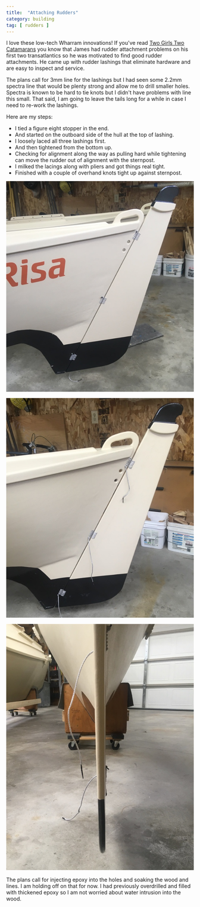 ```yaml
---
title:  "Attaching Rudders"
category: building
tag: [ rudders ]
---
```


I love these low-tech Wharram innovations! If you've read [Two Girls Two Catamarans](https://www.wharram.com/shop/books/two-girls-two-catamarans) you know that James had rudder attachment problems on his first two transatlantics so he was motivated to find good rudder attachments. He came up with rudder lashings that eliminate hardware and are easy to inspect and service.

The plans call for 3mm line for the lashings but I had seen some 2.2mm spectra line that would be plenty strong and allow me to drill smaller holes. Spectra is known to be hard to tie knots but I didn't have problems with line this small. That said, I am going to leave the tails long for a while in case I need to re-work the lashings.

Here are my steps:
  * I tied a figure eight stopper in the end.
  * And started on the outboard side of the hull at the top of lashing.
  * I loosely laced all three lashings first.
  * And then tightened from the bottom up.
  * Checking for alignment along the way as pulling hard while tightening can move the rudder out of alignment with the sternpost.
  * I milked the lacings along with pliers and got things real tight.
  * Finished with a couple of overhand knots tight up against sternpost.

![Outboard Side of Rudder](/assets/images/attach-rudders-1.jpeg)

![Outboard Side of Rudder](/assets/images/attach-rudders-2.jpeg)

![Rudder Alignment](/assets/images/attach-rudders-3.jpeg)

The plans call for injecting epoxy into the holes and soaking the wood and lines. I am holding off on that for now. I had previously overdrilled and filled with thickened epoxy so I am not worried about water intrusion into the wood.
